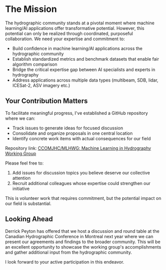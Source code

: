 # The Mission

The hydrographic community stands at a pivotal moment where machine learning/AI applications offer transformative potential. However, this potential can only be realized through coordinated, purposeful collaboration. We need your expertise and commitment to:

* Build confidence in machine learning/AI applications across the hydrographic community
* Establish standardized metrics and benchmark datasets that enable fair algorithm comparison
* Bridge the critical expertise gap between AI specialists and experts in hydrography
* Address applications across multiple data types (multibeam, SDB, lidar, ICESat-2, ASV imagery etc.)

## Your Contribution Matters

To facilitate meaningful progress, I've established a GitHub repository where we can:

* Track issues to generate ideas for focused discussion
* Consolidate and organize proposals in one central location
* Identify concrete work items with actual consequences for our field

Repository link: [CCOMJHC/MLHWG: Machine Learning in Hydrography Working Group](https://github.com/CCOMJHC/MLHWG)

Please feel free to:

1. Add issues for discussion topics you believe deserve our collective attention
2. Recruit additional colleagues whose expertise could strengthen our initiative

This is volunteer work that requires commitment, but the potential impact on our field is substantial.

## Looking Ahead

Derrick Peyton has offered that we host a discussion and round table at the Canadian Hydrographic Conference in Montreal next year where we can present our agreements and findings to the broader community. This will be an excellent opportunity to showcase the working group's accomplishments and gather additional input from the hydrographic community.

I look forward to your active participation in this endeavor.
